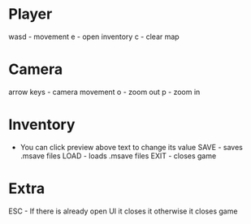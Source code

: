 # Player
wasd - movement
e - open inventory
c - clear map

# Camera
arrow keys - camera movement
o - zoom out
p - zoom in

# Inventory
- You can click preview above text to change its value
SAVE - saves .msave files
LOAD - loads .msave files
EXIT - closes game

# Extra
ESC - If there is already open UI it closes it otherwise it closes game
